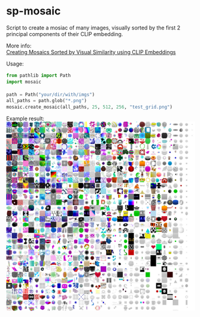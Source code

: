 # sp-mosaic

Script to create a mosiac of many images, visually sorted by the first 2 principal components of their CLIP embedding.

More info:  
[Creating Mosaics Sorted by Visual Similarity using CLIP Embeddings](https://pwhiddy.github.io/more-writing/2022/05/30/CLIP-Sorted-Mosaics.html)

Usage:
```python
from pathlib import Path
import mosaic 

path = Path("your/dir/with/imgs")
all_paths = path.glob("*.png")           
mosaic.create_mosaic(all_paths, 25, 512, 256, "test_grid.png")
```

Example result:  
![example](small_grid.jpg?raw=true)
